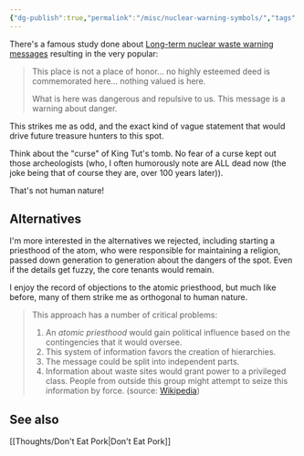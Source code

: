 ```yaml
---
{"dg-publish":true,"permalink":"/misc/nuclear-warning-symbols/","tags":["misc","wisdom of the ancients"],"noteIcon":3}
---
```



There's a famous study done about [Long-term nuclear waste warning messages](https://en.wikipedia.org/wiki/Long-term_nuclear_waste_warning_messages) resulting in the very popular:

> This place is not a place of honor... no highly esteemed deed is commemorated here... nothing valued is here.
> 
> What is here was dangerous and repulsive to us. This message is a warning about danger.

This strikes me as odd, and the exact kind of vague statement that would drive future treasure hunters to this spot.

Think about the "curse" of King Tut's tomb. No fear of a curse kept out those archeologists (who, I often humorously note are ALL dead now (the joke being that of course they are, over 100 years later)). 

That's not human nature!

## Alternatives

I'm more interested in the alternatives we rejected, including starting a priesthood of the atom, who were responsible for maintaining a religion, passed down generation to generation about the dangers of the spot. Even if the details get fuzzy, the core tenants would remain.

I enjoy the record of objections to the atomic priesthood, but much like before, many of them strike me as orthogonal to human nature.

>This approach has a number of critical problems:
>
>1.  An _atomic priesthood_ would gain political influence based on the contingencies that it would oversee.
>2.  This system of information favors the creation of hierarchies.
>3.  The message could be split into independent parts.
>4.  Information about waste sites would grant power to a privileged class. People from outside this group might attempt to seize this information by force.
> (source: [Wikipedia](https://en.wikipedia.org/wiki/Long-term_nuclear_waste_warning_messages))

## See also 
[[Thoughts/Don't Eat Pork\|Don't Eat Pork]]